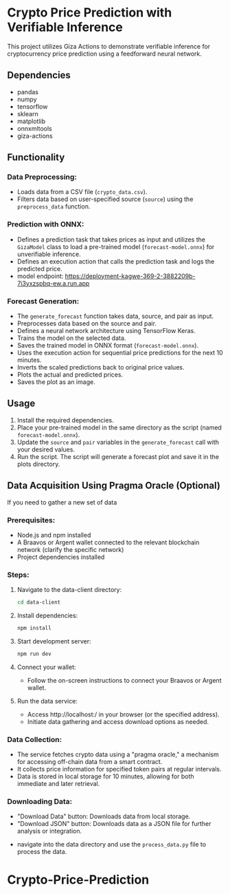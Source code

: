 # Crypto Price Prediction with Verifiable Inference

This project utilizes Giza Actions to demonstrate verifiable inference for cryptocurrency price prediction using a feedforward neural network.

## Dependencies
- pandas
- numpy
- tensorflow
- sklearn
- matplotlib
- onnxmltools
- giza-actions

## Functionality

### Data Preprocessing:

- Loads data from a CSV file (`crypto_data.csv`).
- Filters data based on user-specified source (`source`) using the `preprocess_data` function.

### Prediction with ONNX:
- Defines a prediction task that takes prices as input and utilizes the `GizaModel` class to load a pre-trained model (`forecast-model.onnx`) for unverifiable inference.
- Defines an execution action that calls the prediction task and logs the predicted price.
- model endpoint: https://deployment-kagwe-369-2-3882209b-7i3yxzspbq-ew.a.run.app

### Forecast Generation:
- The `generate_forecast` function takes data, source, and pair as input.
- Preprocesses data based on the source and pair.
- Defines a neural network architecture using TensorFlow Keras.
- Trains the model on the selected data.
- Saves the trained model in ONNX format (`forecast-model.onnx`).
- Uses the execution action for sequential price predictions for the next 10 minutes.
- Inverts the scaled predictions back to original price values.
- Plots the actual and predicted prices.
- Saves the plot as an image.

## Usage
1. Install the required dependencies.
2. Place your pre-trained model in the same directory as the script (named `forecast-model.onnx`).
3. Update the `source` and `pair` variables in the `generate_forecast` call with your desired values.
4. Run the script. The script will generate a forecast plot and save it in the plots directory.

 
## Data Acquisition Using Pragma Oracle (Optional)

If you need to gather a new set of data

### Prerequisites:
- Node.js and npm installed
- A Braavos or Argent wallet connected to the relevant blockchain network (clarify the specific network)
- Project dependencies installed

### Steps:
1. Navigate to the data-client directory:

    ```bash
    cd data-client
    ```

2. Install dependencies:

    ```bash
    npm install
    ```

3. Start development server:

    ```bash
    npm run dev
    ```

4. Connect your wallet:
   - Follow the on-screen instructions to connect your Braavos or Argent wallet.

5. Run the data service:
   - Access http://localhost:<port>/ in your browser (or the specified address).
   - Initiate data gathering and access download options as needed.

### Data Collection:
- The service fetches crypto data using a "pragma oracle," a mechanism for accessing off-chain data from a smart contract.
- It collects price information for specified token pairs at regular intervals.
- Data is stored in local storage for 10 minutes, allowing for both immediate and later retrieval.

### Downloading Data:
- "Download Data" button: Downloads data from local storage.
- "Download JSON" button: Downloads data as a JSON file for further analysis or integration.

* navigate into the data directory and use the `process_data.py` file to process the data.
# Crypto-Price-Prediction
